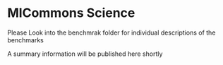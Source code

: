 # MlCommons Science

Please Look into the benchmrak folder for individual descriptions of the benchmarks

A summary information will be published here shortly
